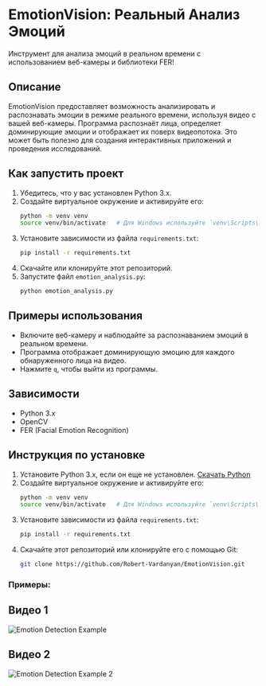 # EmotionVision: Реальный Анализ Эмоций

Инструмент для анализа эмоций в реальном времени с использованием веб-камеры и библиотеки FER!

## Описание

EmotionVision предоставляет возможность анализировать и распознавать эмоции в режиме реального времени, используя видео с вашей веб-камеры. Программа распознаёт лица, определяет доминирующие эмоции и отображает их поверх видеопотока. Это может быть полезно для создания интерактивных приложений и проведения исследований.

## Как запустить проект

1. Убедитесь, что у вас установлен Python 3.x.
2. Создайте виртуальное окружение и активируйте его:
    ```bash
    python -m venv venv
    source venv/bin/activate   # Для Windows используйте `venv\Scripts\activate`
    ```
3. Установите зависимости из файла `requirements.txt`:
    ```bash
    pip install -r requirements.txt
    ```
4. Скачайте или клонируйте этот репозиторий.
5. Запустите файл `emotion_analysis.py`:
    ```bash
    python emotion_analysis.py
    ```

## Примеры использования

- Включите веб-камеру и наблюдайте за распознаванием эмоций в реальном времени.
- Программа отображает доминирующую эмоцию для каждого обнаруженного лица на видео.
- Нажмите `q`, чтобы выйти из программы.

## Зависимости

- Python 3.x
- OpenCV
- FER (Facial Emotion Recognition)

## Инструкция по установке

1. Установите Python 3.x, если он еще не установлен. [Скачать Python](https://www.python.org/downloads/)
2. Создайте виртуальное окружение и активируйте его:
    ```bash
    python -m venv venv
    source venv/bin/activate   # Для Windows используйте `venv\Scripts\activate`
    ```
3. Установите зависимости из файла `requirements.txt`:
    ```bash
    pip install -r requirements.txt
    ```
4. Скачайте этот репозиторий или клонируйте его с помощью Git:
    ```bash
    git clone https://github.com/Robert-Vardanyan/EmotionVision.git
    ```

### Примеры:

## Видео 1
![Emotion Detection Example](https://www.google.com/url?sa=i&url=https%3A%2F%2Fwww.aratek.co%2Fes%2Fnews%2Fhow-does-facial-emotion-recognition-express-your-feelings&psig=AOvVaw3IUtv-CQizD9fJyX3Ka0hp&ust=1722701520456000&source=images&cd=vfe&opi=89978449&ved=0CBEQjRxqFwoTCOC6_LvZ1ocDFQAAAAAdAAAAABAE)

## Видео 2
![Emotion Detection Example 2](https://github.com/user-attachments/assets/emotion_example_2.jpg)


